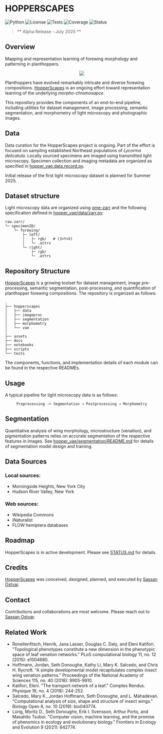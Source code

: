# HOPPERSCAPES


![Python](https://img.shields.io/badge/python-3.9+-blue)
![License](https://img.shields.io/badge/license-MIT-blue.svg)
![Tests](https://img.shields.io/badge/tests-pytest-green)
![Coverage](https://img.shields.io/badge/coverage-71%25-yellowgreen)
![Status](https://img.shields.io/badge/status-alpha-orange)

> ** Alpha Release - July 2025 **
## Overview

Mapping and representation learning of forewing morphology and patterning in planthoppers.

<p align="center">
<img src="assets/wings.gif", style="max-width: 300px;">
</p>

Planthoppers have evolved remarkably intricate and diverse forewing compositions. [HopperScapes](https://github.com/sassanostvar/hopperscapes/tree/main) is an ongoing effort toward representation learning of the underlying _morpho-chromosapce_.

This repository provides the components of an end-to-end pipeline, including utilities for dataset management, image processing, semantic segmentation, and morphometry of light microscopy and photographic images.

## Data
Data curation for the HopperScapes project is ongoing. Part of the effort is focused on sampling established Northeast populations of _Lycorma delicatula_. Locally sourced specimens are imaged using transmitted light microscopy. Specimen collection and imaging metadata are organized as specified in [hopper_vae.data.record.py](./hopper_vae/data/record.py).

Initial release of the first light microscopy dataset is planned for Summer 2025.

## Dataset structure
Light microscopy data are organized using [ome-zarr](https://github.com/ome/ome-zarr-py) and the following specification defined in [hopper_vae/data/zarr.py](hopper_vae/data/zarr.py):

    raw.zarr/
    └─ specimenID/                
        └─ forewing/
            ├─ left/                  
            │   ├─ rgb/   # (3×Y×X)
            │   └─ .attrs
            └─ right/
                ├─ rgb/
                └─ .attrs


## Repository Structure
[HopperScapes](https://github.com/sassanostvar/hopperscapes/tree/main) is a growing toolset for dataset management, image pre-processing, semantic segmentation, post-processing, and quantification of planthopper forewing compositions. The repository is organized as follows:

    .
    ├── hopperscapes
    │   ├── data
    │   ├── imageproc
    │   ├── segmentation
    │   ├── morphometry
    │   └── vae
    │
    ├── assets
    ├── docs
    ├── notebooks
    ├── scripts
    └── tests

The components, functions, and implementation details of each module can be found in the respective READMEs.

## Usage

A typical pipeline for light microscopy data is as follows:

<p align="center"> <code>Preprocessing -> Segmentation → Postprocessing → Morphometry</code> </p>


## Segmentation
Quantitative analysis of wing morphology, microstructure (venation), and pigmentation patterns relies on accurate segmentation of the respective features in images. See [hopper_vae/segmentation/README.md](hopper_vae/segmentation/README.md) for details of segmentation model design and training.

## Data Sources
### Local sources:
- Morningside Heights, New York City
- Hudson River Valley, New York

### Web sources:

- Wikipedia Commons
- iNaturalist
- FLOW hemiptera databases


## Roadmap

HopperScapes is in active development. Please see [STATUS.md](STATUS.md) for details.

## Credits
[HopperScapes](https://github.com/sassanostvar/hopperscapes/tree/main) was conceived, designed, planned, and executed by [Sassan Ostvar](sassanostvar.github.io).

## Contact
Contributions and collaborations are most welcome. Please reach out to [Sassan Ostvar](sassanostvar.github.io).

## Related Work
- Ronellenfitsch, Henrik, Jana Lasser, Douglas C. Daly, and Eleni Katifori. "Topological phenotypes constitute a new dimension in the phenotypic space of leaf venation networks." PLoS computational biology 11, no. 12 (2015): e1004680.
- Hoffmann, Jordan, Seth Donoughe, Kathy Li, Mary K. Salcedo, and Chris H. Rycroft. "A simple developmental model recapitulates complex insect wing venation patterns." Proceedings of the National Academy of Sciences 115, no. 40 (2018): 9905-9910.
- Katifori, Eleni. "The transport network of a leaf." Comptes Rendus. Physique 19, no. 4 (2018): 244-252.
- Salcedo, Mary K., Jordan Hoffmann, Seth Donoughe, and L. Mahadevan. "Computational analysis of size, shape and structure of insect wings." Biology Open 8, no. 10 (2019): bio040774.
- Lürig, Moritz D., Seth Donoughe, Erik I. Svensson, Arthur Porto, and Masahito Tsuboi. "Computer vision, machine learning, and the promise of phenomics in ecology and evolutionary biology." Frontiers in Ecology and Evolution 9 (2021): 642774.
